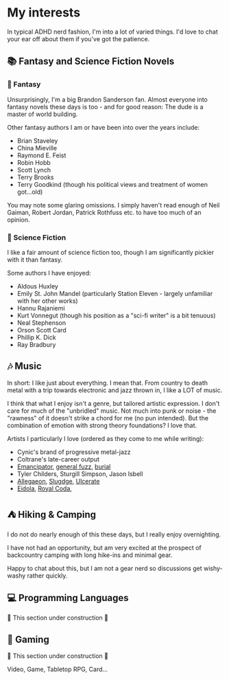# My interests

In typical ADHD nerd fashion, I'm into a lot of varied things.
I'd love to chat your ear off about them if you've got the patience.

## &#128218; Fantasy and Science Fiction Novels
### &#129497; Fantasy

Unsurprisingly, I'm a big Brandon Sanderson fan.
Almost everyone into fantasy novels these days is too - 
and for good reason: The dude is a master of world building.

Other fantasy authors I am or have been into over the years include:

* Brian Staveley
* China Mieville
* Raymond E. Feist
* Robin Hobb
* Scott Lynch
* Terry Brooks
* Terry Goodkind (though his political views and treatment of women got...old)

You may note some glaring omissions.
I simply haven't read enough of 
Neil Gaiman, Robert Jordan, Patrick Rothfuss etc. 
to have too much of an opinion.

### &#128126; Science Fiction

I like a fair amount of science fiction too,
though I am significantly pickier with it than fantasy.

Some authors I have enjoyed:

* Aldous Huxley
* Emily St. John Mandel (particularly Station Eleven - largely unfamiliar with her other works)
* Hannu Rajaniemi
* Kurt Vonnegut (though his position as a "sci-fi writer" is a bit tenuous)
* Neal Stephenson
* Orson Scott Card 
* Phillip K. Dick
* Ray Bradbury


## &#127926; Music

In short: I like just about everything.
I mean that.
From country to death metal with a trip towards electronic and jazz thrown in,
I like a LOT of music. 

I think that what I enjoy isn't a genre,
but tailored artistic expression.
I don't care for much of the "unbridled" music.
Not much into punk or noise - 
the "rawness" of it doesn't strike a chord for me (no pun intended).
But the combination of emotion with strong theory foundations? 
I love that.

Artists I particularly I love (ordered as they come to me while writing):

* Cynic's brand of progressive metal-jazz
* Coltrane's late-career output
* [Emancipator][], [general fuzz][], [burial][]
* Tyler Childers, Sturgill Simpson, Jason Isbell
* [Allegaeon][], [Slugdge][], [Ulcerate][]
* [Eidola][], [Royal Coda][], 

[Emancipator]: https://emancipator.bandcamp.com/
[general fuzz]: https://generalfuzz.net/
[burial]: https://burial.bandcamp.com/
[Allegaeon]: https://allegaeon.bandcamp.com
[Slugdge]: https://slugdge.bandcamp.com/
[Ulcerate]: https://ulcerate.bandcamp.com
[Eidola]: https://eidolamusic.bandcamp.com/
[Royal Coda]: https://royalcoda.bandcamp.com


## &#9978; Hiking & Camping
 
I do not do nearly enough of this these days, 
but I really enjoy overnighting. 

I have not had an opportunity,
but am very excited at the prospect of backcountry camping 
with long hike-ins and minimal gear.

Happy to chat about this,
but I am not a gear nerd so discussions get wishy-washy rather quickly.


## 💻 Programming Languages

 🚧 This section under construction 🚧


## 🎲 Gaming

 🚧 This section under construction 🚧

Video, Game, Tabletop RPG, Card...


